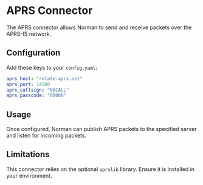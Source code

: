 # APRS Connector

The APRS connector allows Norman to send and receive packets over the APRS-IS network.

## Configuration

Add these keys to your `config.yaml`:

```yaml
aprs_host: "rotate.aprs.net"
aprs_port: 14580
aprs_callsign: "N0CALL"
aprs_passcode: "00000"
```

## Usage

Once configured, Norman can publish APRS packets to the specified server and listen for incoming packets.

## Limitations

This connector relies on the optional `aprslib` library. Ensure it is installed in your environment.

